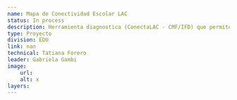 ```yaml
---
name: Mapa de Conectividad Escolar LAC 
status: In process
description: Herramienta diagnostica (ConectaLAC - CMF/IFD) que permite a traves de un modelo alogritmico que cruza capa de escuelas y capa de la red de fibra optica calcular 1) extension de red de fibra en base a parametros y priorizaciones definidas; 2) costo de la extension. Se esta trabajando en conjunto con CMF en el caso de Suriname y Guyana, piloteando la herramienta. Por parte de EDU se aporta las capas de escuelas y sus atributos relevante (en este caso, cantidad de estudiantes por turno) y modelaciones de los parametros que permitan estimaciones segun criterios de priorizacion educativos y necesidades de conectividad en funcion de los usos pedagogicos de la conexión.
type: Proyecto
division: EDU
link: nan
technical: Tatiana Forero
leader: Gabriela Gambi
image: 
    url: 
    alt: x
layers:
---
```

    